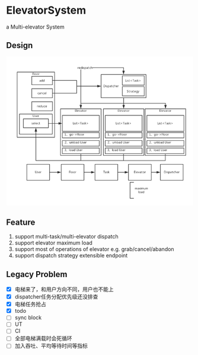 # ElevatorSystem
a Multi-elevator System

## Design
![arch](src/main/resources/ElevatorSystem.png)


## Feature
1. support multi-task/multi-elevator dispatch
2. support elevator maximum load
3. support most of operations of elevator e.g. grab/cancel/abandon
4. support dispatch strategy extensible endpoint

## Legacy Problem
- [x] 电梯来了，和用户方向不同，用户也不能上
- [x] dispatcher任务分配优先级还没排查
- [x] 电梯任务抢占
- [x] todo
- [ ] sync block
- [ ] UT
- [ ] CI
- [ ] 全部电梯满载时会死循环
- [ ] 加入吞吐、平均等待时间等指标